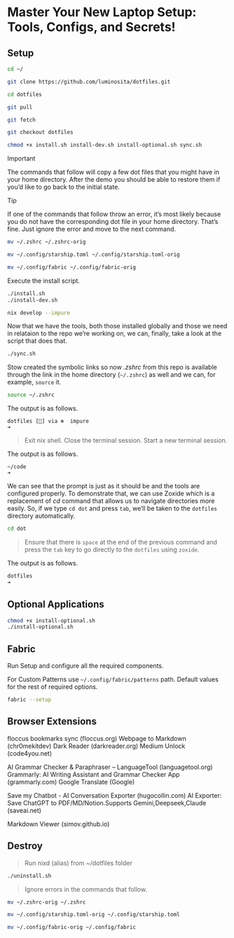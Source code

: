 # Master Your New Laptop Setup: Tools, Configs, and Secrets!

## Setup

```sh
cd ~/

git clone https://github.com/luminosita/dotfiles.git

cd dotfiles

git pull

git fetch

git checkout dotfiles

chmod +x install.sh install-dev.sh install-optional.sh sync.sh
```

> [!IMPORTANT]
> The commands that follow will copy a few dot files that you might have in your home directory. After the demo you should be able to restore them if you’d like to go back to the initial state.

> [!TIP]
> If one of the commands that follow throw an error, it’s most likely because you do not have the corresponding dot file in your home directory. That’s fine. Just ignore the error and move to the next command.

```sh
mv ~/.zshrc ~/.zshrc-orig

mv ~/.config/starship.toml ~/.config/starship.toml-orig

mv ~/.config/fabric ~/.config/fabric-orig
```

Execute the install script.

```sh
./install.sh
./install-dev.sh
```

```sh
nix develop --impure
```

Now that we have the tools, both those installed globally and those we need in relataion to the repo we’re working on, we can, finally, take a look at the script that does that.

```sh
./sync.sh
```

Stow created the symbolic links so now _.zshrc_ from this repo is available through the link in the home directory (`~/.zshrc`) as well and we can, for example, `source` it.

```sh
source ~/.zshrc
```

The output is as follows.

```
dotfiles [📝] via ❄️  impure
➜ 
```

> Exit nix shell. Close the terminal session. Start a new terminal session.

The output is as follows.

```
~/code
➜
```

We can see that the prompt is just as it should be and the tools are configured properly. To demonstrate that, we can use Zoxide which is a replacement of _cd_ command that allows us to navigate directories more easily. So, if we type `cd dot` and press `tab`, we’ll be taken to the `dotfiles` directory automatically.

```sh
cd dot 
```

> Ensure that there is `space` at the end of the previous command and press the `tab` key to go directly to the `dotfiles` using `zoxide`.

The output is as follows.

```sh
dotfiles 
➜ 
```

## Optional Applications

```sh
chmod +x install-optional.sh
./install-optional.sh
```

## Fabric

Run Setup and configure all the required components.

For Custom Patterns use `~/.config/fabric/patterns` path. Default values for the rest of required options.

```sh
fabric --setup
```

## Browser Extensions

floccus bookmarks sync (floccus.org)
Webpage to Markdown (chr0mekitdev)
Dark Reader (darkreader.org)
Medium Unlock (code4you.net)

AI Grammar Checker & Paraphraser – LanguageTool (languagetool.org)
Grammarly: AI Writing Assistant and Grammar Checker App (grammarly.com)
Google Translate (Google)

Save my Chatbot - AI Conversation Exporter (hugocollin.com)
AI Exporter: Save ChatGPT to PDF/MD/Notion.Supports Gemini,Deepseek,Claude (saveai.net)

Markdown Viewer (simov.github.io)

## Destroy

> Run nixd (alias) from ~/dotfiles folder

```sh
./uninstall.sh
```

> Ignore errors in the commands that follow.

```sh
mv ~/.zshrc-orig ~/.zshrc

mv ~/.config/starship.toml-orig ~/.config/starship.toml

mv ~/.config/fabric-orig ~/.config/fabric
```